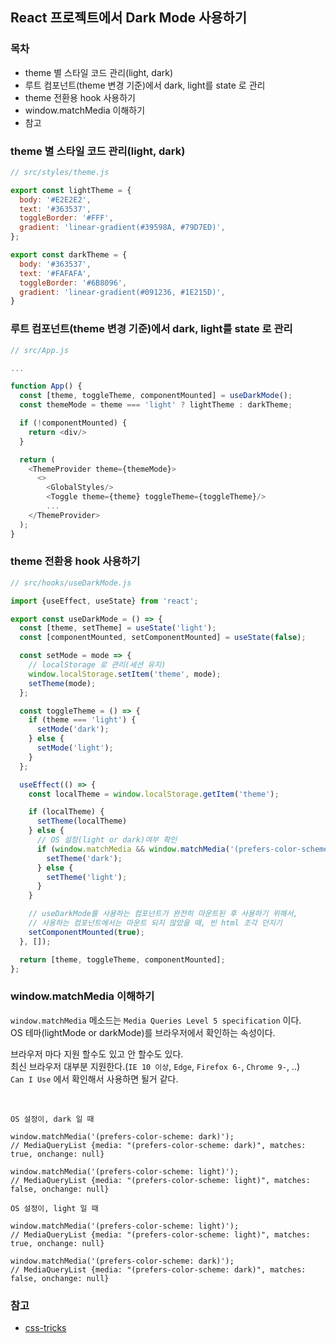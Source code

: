 ## React 프로젝트에서 Dark Mode 사용하기

### 목차

- theme 별 스타일 코드 관리(light, dark)
- 루트 컴포넌트(theme 변경 기준)에서 dark, light를 state 로 관리
- theme 전환용 hook 사용하기
- window.matchMedia 이해하기
- 참고

### theme 별 스타일 코드 관리(light, dark)

```js
// src/styles/theme.js

export const lightTheme = {
  body: '#E2E2E2',
  text: '#363537',
  toggleBorder: '#FFF',
  gradient: 'linear-gradient(#39598A, #79D7ED)',
};

export const darkTheme = {
  body: '#363537',
  text: '#FAFAFA',
  toggleBorder: '#6B8096',
  gradient: 'linear-gradient(#091236, #1E215D)',
} 
```

### 루트 컴포넌트(theme 변경 기준)에서 dark, light를 state 로 관리

```js
// src/App.js

...

function App() {
  const [theme, toggleTheme, componentMounted] = useDarkMode();
  const themeMode = theme === 'light' ? lightTheme : darkTheme;

  if (!componentMounted) {
    return <div/>
  }

  return (
    <ThemeProvider theme={themeMode}>
      <>
        <GlobalStyles/>
        <Toggle theme={theme} toggleTheme={toggleTheme}/>
        ...
    </ThemeProvider>
  );
}
```

### theme 전환용 hook 사용하기

```js
// src/hooks/useDarkMode.js

import {useEffect, useState} from 'react';

export const useDarkMode = () => {
  const [theme, setTheme] = useState('light');
  const [componentMounted, setComponentMounted] = useState(false);

  const setMode = mode => {
    // localStorage 로 관리(세션 유지)
    window.localStorage.setItem('theme', mode);
    setTheme(mode);
  };

  const toggleTheme = () => {
    if (theme === 'light') {
      setMode('dark');
    } else {
      setMode('light');
    }
  };

  useEffect(() => {
    const localTheme = window.localStorage.getItem('theme');

    if (localTheme) {
      setTheme(localTheme)
    } else {
      // OS 설정(light or dark)여부 확인
      if (window.matchMedia && window.matchMedia('(prefers-color-scheme: dark)').matches) {
        setTheme('dark');
      } else {
        setTheme('light');
      }
    }

    // useDarkMode를 사용하는 컴포넌트가 완전히 마운트된 후 사용하기 위해서,
    // 사용하는 컴포넌트에서는 마운트 되지 않았을 때, 빈 html 조각 던지기
    setComponentMounted(true);
  }, []);

  return [theme, toggleTheme, componentMounted];
};
  ```

### window.matchMedia 이해하기

`window.matchMedia` 메소드는 `Media Queries Level 5 specification` 이다.  
OS 테마(lightMode or darkMode)를 브라우저에서 확인하는 속성이다.

브라우저 마다 지원 할수도 있고 안 할수도 있다.  
최신 브라우저 대부분 지원한다.(`IE 10 이상`, `Edge`, `Firefox 6-`, `Chrome 9-`, ..)  
`Can I Use` 에서 확인해서 사용하면 될거 같다.

<br />

`OS 설정이, dark 일 때`

```
window.matchMedia('(prefers-color-scheme: dark)');
// MediaQueryList {media: "(prefers-color-scheme: dark)", matches: true, onchange: null}

window.matchMedia('(prefers-color-scheme: light)');
// MediaQueryList {media: "(prefers-color-scheme: light)", matches: false, onchange: null}
```

`OS 설정이, light 일 때`

```
window.matchMedia('(prefers-color-scheme: light)');
// MediaQueryList {media: "(prefers-color-scheme: light)", matches: true, onchange: null}

window.matchMedia('(prefers-color-scheme: dark)');
// MediaQueryList {media: "(prefers-color-scheme: dark)", matches: false, onchange: null}
```

### 참고

- [css-tricks](https://css-tricks.com/a-dark-mode-toggle-with-react-and-themeprovider/)
